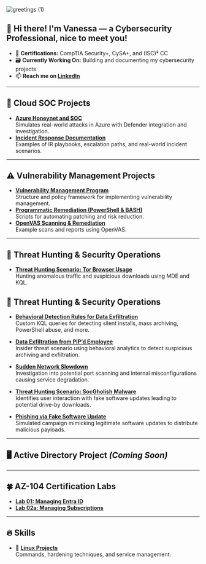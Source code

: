 ![greetings (1)](https://user-images.githubusercontent.com/109401839/212478916-224c7588-ae9d-41bf-ad0f-228ab2e0d110.gif)

## 👋 Hi there! I'm Vanessa — a Cybersecurity Professional, nice to meet you!

- 🥇 **Certifications:** CompTIA Security+, CySA+, and (ISC)² CC
- 🗃️ **Currently Working On:** Building and documenting my cybersecurity projects
- 📫 **Reach me on [LinkedIn](https://www.linkedin.com/in/vanessamancia)**

---

## 🔐 Cloud SOC Projects

- **[Azure Honeynet and SOC](https://github.com/VanessaMancia/Azure-SOC-Honeynet)**  
  Simulates real-world attacks in Azure with Defender integration and investigation.
- **[Incident Response Documentation](https://github.com/VanessaMancia/Incident-Response-Documentation)**  
  Examples of IR playbooks, escalation paths, and real-world incident scenarios.

---

## ⚠️ Vulnerability Management Projects

- **[Vulnerability Management Program](https://github.com/joshcybertest/vulnerability-management-program)**  
  Structure and policy framework for implementing vulnerability management.
- **[Programmatic Remediation (PowerShell & BASH)](https://github.com/joshcybertest/programmatic-vulnerability-remediations)**  
  Scripts for automating patching and risk reduction.
- **[OpenVAS Scanning & Remediation](https://github.com/VanessaMancia/Vulnerability-Management-)**  
  Example scans and reports using OpenVAS.

---

## 🚨 Threat Hunting & Security Operations

- **[Threat Hunting Scenario: Tor Browser Usage](https://github.com/joshmadakor0/threat-hunting-scenario-tor)**  
  Hunting anomalous traffic and suspicious downloads using MDE and KQL.
## 🚨 Threat Hunting & Security Operations

- **[Behavioral Detection Rules for Data Exfiltration](https://github.com/VanessaMancia/Behavioral-Detection-Rules-for-Data-Exfiltration)**  
  Custom KQL queries for detecting silent installs, mass archiving, PowerShell abuse, and more.

- **[Data Exfiltration from PIP’d Employee](https://github.com/VanessaMancia/Data-Exfiltration-from-PIP-d-Employee)**  
  Insider threat scenario using behavioral analytics to detect suspicious archiving and exfiltration.

- **[Sudden Network Slowdown](https://github.com/VanessaMancia/sudden-network-slowdown)**  
  Investigation into potential port scanning and internal misconfigurations causing service degradation.

- **[Threat Hunting Scenario: SocGholish Malware](https://github.com/VanessaMancia/threat-hunting-scenario-SocGholish)**  
  Identifies user interaction with fake software updates leading to potential drive-by downloads.

- **[Phishing via Fake Software Update](https://github.com/VanessaMancia/PhishingSoftwareUpdate)**  
  Simulated campaign mimicking legitimate software updates to distribute malicious payloads.

---

## 🖥️ Active Directory Project *(Coming Soon)*

---

## 🍀 AZ-104 Certification Labs

- **[Lab 01: Managing Entra ID](https://github.com/VanessaMancia/Lab-01-Manage-Microsoft-Entra-ID-Identities)**
- **[Lab 02a: Managing Subscriptions](https://github.com/VanessaMancia/Lab-02a---Manage-Subscriptions-/blob/main/README.md)**

---

## 🔥 Skills

- 🐧 **[Linux Projects](https://github.com/VanessaMancia/Linux-)**  
  Commands, hardening techniques, and service management.

